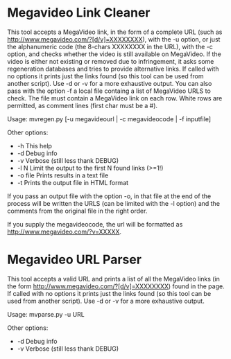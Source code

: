 # Megavideo Link Cleaner

This tool accepts a MegaVideo link, in the form of a complete URL
(such as http://www.megavideo.com/?[d/v]=XXXXXXXX), with the -u option,
or just the alphanumeric code (the 8-chars XXXXXXXX in the URL), with the
-c option, and checks whether the video is still available on MegaVideo.
If the video is either not existing or removed due to infringement, it
asks some regeneration databases and tries to provide alternative links.
If called with no options it prints just the links found (so this tool
can be used from another script). Use -d or -v for a more exhaustive
output.
You can also pass with the option -f a local file containg a list of
MegaVideo URLS to check. The file must contain a MegaVideo link on each
row. White rows are permitted, as comment lines (first char must be a #).

Usage: mvregen.py [-u megavideourl | -c megavideocode | -f inputfile]

Other options:

* -h	This help
* -d	    Debug info
* -v	    Verbose (still less thank DEBUG)
* -l N	    Limit the output to the first N found links (>=1!)
* -o file	Prints results in a text file
* -t	Prints the output file in HTML format

If you pass an output file with the option -o, in that file at the end
of the process will be written the URLS (can be limited with the -l
option) and the comments from the original file in the right order. 

If you supply the megavideocode, the url will be formatted
as http://www.megavideo.com/?v=XXXXX.

# Megavideo URL Parser

This tool accepts a valid URL and prints a list of all the MegaVideo
links (in the form http://www.megavideo.com/?[d/v]=XXXXXXXX) found in
the page. If called with no options it prints just the links found
(so this tool can be used from another script). Use -d or -v for a more
exhaustive output.

Usage: mvparse.py -u URL

Other options:

* -d	Debug info
* -v	Verbose (still less thank DEBUG)
